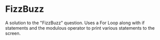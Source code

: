 # FizzBuzz
A solution to the "FizzBuzz" question. Uses a For Loop along with if statements and the modulous operator to print various statements 
to the screen.
